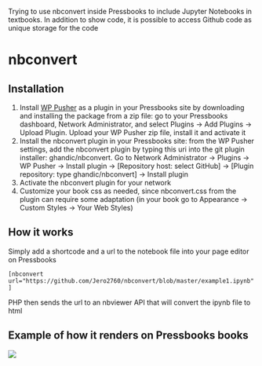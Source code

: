 Trying to use nbconvert inside Pressbooks to include Jupyter Notebooks in textbooks. In addition to show code, it is possible to access Github code as unique storage for the code

# nbconvert

## Installation

1. Install [WP Pusher](https://wppusher.com/) as a plugin in your Pressbooks site by downloading and installing the package from a zip file: go to your Pressbooks dashboard, Network Administrator, and select Plugins -> Add Plugins -> Upload Plugin. Upload your WP Pusher zip file, install it and activate it
2. Install the nbconvert plugin in your Pressbooks site: from the WP Pusher settings, add the nbconvert plugin by typing this uri into the git plugin installer: ghandic/nbconvert. Go to Network Administrator -> Plugins -> WP Pusher -> Install plugin -> [Repository host: select GitHub] -> [Plugin repository: type ghandic/nbconvert] -> Install plugin
3. Activate the nbconvert plugin for your network
4. Customize your book css as needed, since nbconvert.css from the plugin can require some adaptation (in your book go to Appearance -> Custom Styles -> Your Web Styles)

## How it works

Simply add a shortcode and a url to the notebook file into your page editor on Pressbooks

`[nbconvert url="https://github.com/Jero2760/nbconvert/blob/master/example1.ipynb"]`

PHP then sends the url to an nbviewer API that will convert the ipynb file to html

## Example of how it renders on Pressbooks books

![](https://www.publiconsulting.com/wordpress/pythonfords/wp-content/uploads/2020/05/demo.png)

